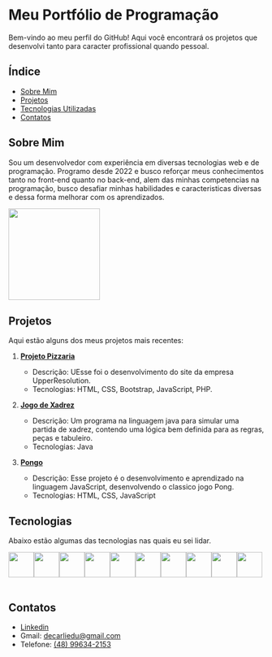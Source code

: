 # Meu Portfólio de Programação

Bem-vindo ao meu perfil do GitHub! Aqui você encontrará os projetos que desenvolvi tanto para caracter profissional quando pessoal.

## Índice

- [Sobre Mim](#sobre-mim)
- [Projetos](#projetos)
- [Tecnologias Utilizadas](#tecnologias)
- [Contatos](#Contatos)

## Sobre Mim

Sou um desenvolvedor com experiência em diversas tecnologias web e de programação. Programo desde 2022 e busco reforçar meus conhecimentos tanto no front-end quanto no back-end, alem das minhas competencias na programação, busco desafiar minhas habilidades e caracteristicas diversas e dessa forma melhorar com os aprendizados.

<img loading="lazy" height="180em" src="https://github-readme-stats.vercel.app/api/top-langs/?username=Eduardo-Decarli&layout=compact&langs_count=7&theme=dracula"/>

## Projetos

Aqui estão alguns dos meus projetos mais recentes:

1. **[Projeto Pizzaria](https://github.com/Eduardo-Decarli/UpperSolution---Portif-lio)**
   - Descrição: UEsse foi o desenvolvimento do site da empresa UpperResolution.
   - Tecnologias: HTML, CSS, Bootstrap, JavaScript, PHP.

2. **[Jogo de Xadrez](https://github.com/Eduardo-Decarli/Projeto-Xadrez-Java)**
   - Descrição: Um programa na linguagem java para simular uma partida de xadrez, contendo uma lógica bem definida para as regras, peças e tabuleiro.
   - Tecnologias: Java

3. **[Pongo](https://github.com/Eduardo-Decarli/Pong)**
   - Descrição: Esse projeto é o desenvolvimento e aprendizado na linguagem JavaScript, desenvolvendo o classico jogo Pong.
   - Tecnologias: HTML, CSS, JavaScript

## Tecnologias

Abaixo estão algumas das tecnologias nas quais eu sei lidar. 

<div style="display: flex"><br>
   <img height="50" width="50" src="https://cdn.jsdelivr.net/gh/devicons/devicon@latest/icons/html5/html5-original.svg" />
   <img height="50" width="50" src="https://cdn.jsdelivr.net/gh/devicons/devicon@latest/icons/css3/css3-original.svg" />
   <img height="50" width="50" src="https://cdn.jsdelivr.net/gh/devicons/devicon@latest/icons/bootstrap/bootstrap-original.svg" />
   <img height="50" width="50" src="https://cdn.jsdelivr.net/gh/devicons/devicon@latest/icons/javascript/javascript-original.svg" />
   <img height="50" width="50" src="https://cdn.jsdelivr.net/gh/devicons/devicon@latest/icons/java/java-original.svg" />
   <img height="50" width="50" src="https://cdn.jsdelivr.net/gh/devicons/devicon@latest/icons/python/python-original.svg" />
   <img height="50" width="50" src="https://cdn.jsdelivr.net/gh/devicons/devicon@latest/icons/mysql/mysql-original.svg" />
   <img height="50" width="50" src="https://cdn.jsdelivr.net/gh/devicons/devicon@latest/icons/linux/linux-original.svg" />
   <img height="50" width="50" src="https://cdn.jsdelivr.net/gh/devicons/devicon@latest/icons/git/git-original.svg" />
   <img height="50" width="50" src="https://cdn.jsdelivr.net/gh/devicons/devicon@latest/icons/figma/figma-original.svg" />
                        
</div><br>

## Contatos

- [Linkedin](www.linkedin.com/in/eduardo-decarli)
- Gmail: decarliedu@gmail.com
- Telefone: [(48) 99634-2153](https://wa.me/48996342153)
        
          
          
          
          
          

